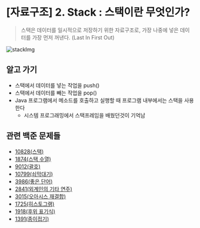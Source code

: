 # [자료구조] 2. Stack : 스택이란 무엇인가?

> 스택은 데이터를 일시적으로 저장하기 위한 자료구조로, 가장 나중에 넣은 데이터를 가장 먼저 꺼낸다. (Last In First Out)

![stackImg](../../img/stackImg.jpeg)

## 알고 가기
- 스택에서 데이터를 넣는 작업을 push()
- 스택에서 데이터를 빼는 작업을 pop()
- Java 프로그램에서 메소드를 호출하고 실행할 때 프로그램 내부에서는 스택을 사용한다
  - 시스템 프로그래밍에서 스택프레임을 배웠던것이 기억남

## 관련 백준 문제들
- [10828(스택)](https://www.acmicpc.net/problem/10828)
- [1874(스택 수열)](https://www.acmicpc.net/problem/1874)
- [9012(괄호)](https://www.acmicpc.net/problem/9012)
- [10799(쇠막대기)](https://www.acmicpc.net/problem/10799)
- [3986(좋은 단어)](https://www.acmicpc.net/problem/3986)
- [2841(외계인의 기타 연주)](https://www.acmicpc.net/problem/2841)
- [3015(오아시스 재결합)](https://www.acmicpc.net/problem/3015)
- [1725(히스토그램)](https://www.acmicpc.net/problem/1725)
- [1918(후위 표기식)](https://www.acmicpc.net/problem/1918)
- [1391(종이접기)](https://www.acmicpc.net/problem/1391)